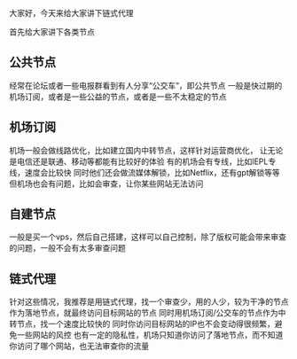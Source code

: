 大家好，今天来给大家讲下链式代理

首先给大家讲下各类节点

## 公共节点

经常在论坛或者一些电报群看到有人分享“公交车”，即公共节点
一般是快过期的机场订阅，或者是一些公益的节点，或者是一些不太稳定的节点

## 机场订阅

机场一般会做线路优化，比如建立国内中转节点，这样针对运营商优化，
让无论是电信还是联通、移动等都能有比较好的体验
有的机场会有专线，比如IEPL专线，速度会比较快
同时他们还会做流媒体解锁，比如Netflix，还有gpt解锁等等
但机场也会有问题，比如会审查，让你某些网站无法访问

## 自建节点
一般是买一个vps，然后自己搭建，这样可以自己控制，除了版权可能会带来审查的问题，一般不会有太多审查问题

## 链式代理
针对这些情况，我推荐是用链式代理，找一个审查少，用的人少，较为干净的节点作为落地节点，就最终访问目标网站的节点
同时用机场订阅/公交车的节点作为中转节点，找一个速度比较快的
同时你访问目标网站的IP也不会变动得很频繁，避免一些网站的风控
也有一定的隐私性，机场只知道你访问了落地节点，而不知道你访问了哪个网站，也无法审查你的流量
